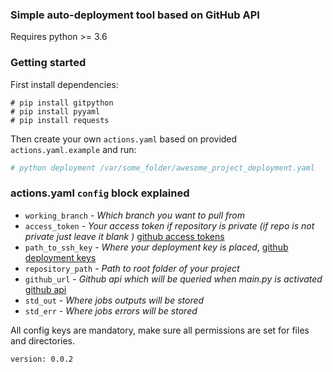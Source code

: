 ### Simple auto-deployment tool based on GitHub API
Requires python >= 3.6

### Getting started
First install dependencies:

```shell script
# pip install gitpython
# pip install pyyaml
# pip install requests 
```

Then create your own `actions.yaml` based on provided `actions.yaml.example` and run:

```python
# python deployment /var/some_folder/awesome_project_deployment.yaml
```

### actions.yaml `config` block explained
  - `working_branch` - *Which branch you want to pull from*
  - `access_token` - *Your access token if repository is private (if repo is not private just leave it blank )* [github access tokens](https://developer.github.com/v3/auth/)
  - `path_to_ssh_key` - *Where your deployment key is placed*, [github deployment keys](https://developer.github.com/v3/guides/managing-deploy-keys/#deploy-keys) 
  - `repository_path` - *Path to root folder of your project*
  - `github_url` - *Github api which will be queried when main.py is activated* [github api](https://developer.github.com/v3/git/commits/)
  - `std_out` - *Where jobs outputs will be stored*
  - `std_err` - *Where jobs errors will be stored*

All config keys are mandatory, make sure all permissions are set for files and directories.

`version: 0.0.2`
